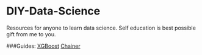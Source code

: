 # DIY-Data-Science
Resources for anyone to learn data science. Self education is best possible gift from me to you.

###Guides:
[XGBoost](https://github.com/jxieeducation/DIY-Nerd---Data-Science-Resources/blob/master/xgboost.md)
[Chainer](https://github.com/jxieeducation/DIY-Nerd---Data-Science-Resources/blob/master/chainer.md)
